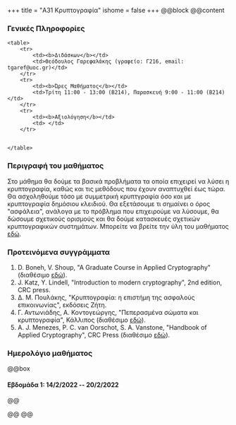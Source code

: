 +++
title = "Α31 Κρυπτογραφία"
ishome = false
+++
@@block
@@content

### Γενικές Πληροφορίες

~~~
<table>
	<tr>
		<td><b>Διδάσκων</b></td>
		<td>Θεόδουλος Γαρεφαλάκης (γραφείο: Γ216, email: tgaref@uoc.gr)</td>
	</tr>
	<tr> 
		<td><b>Ώρες Μαθήματος</b></td>
		<td>Τρίτη 11:00 - 13:00 (Β214), Παρασκευή 9:00 - 11:00 (Β214)</td>
	</tr>
	<tr>
		<td><b>Αξιολόγηση</b></td>
		<td> </td>
	</tr>
  

</table>
~~~



### Περιγραφή του μαθήματος
Στο μάθημα θα δούμε τα βασικά προβλήματα τα οποία επιχειρεί να λύσει η κρυπτογραφία, καθώς και 
τις μεθόδους που έχουν αναπτυχθεί έως τώρα. Θα ασχοληθούμε τόσο με συμμετρική κρυπτγραφία όσο και
με κρυπτογραφία δημόσιου κλειδιού. Θα εξετάσουμε τι σημαίνει ο όρος "ασφάλεια", ανάλογα με το 
πρόβλημα που επιχειρούμε να λύσουμε, θα δώσουμε σχετικούς ορισμούς και θα δούμε κατασκευές σχετικών
κρυπτογραφικών συστημάτων. Μπορείτε να βρείτε την ύλη του μαθήματος [εδώ](./syllabus.pdf).

### Προτεινόμενα συγγράμματα
 1. D. Boneh, V. Shoup, "A Graduate Course in Applied Cryptography" (διαθέσιμο [εδώ](https://toc.cryptobook.us/)).
 2. J. Katz, Y. Lindell, "Introduction to modern cryptography", 2nd edition, CRC press.
 3. Δ. Μ. Πουλάκης, "Κρυπτογραφία: η επιστήμη της ασφαλούς επικοινωνίας", εκδόσεις Ζήτη.
 4. Γ. Αντωνιάδης, Α. Κοντογεώργης, "Πεπερασμένα σώματα και κρυπτογραφία", Κάλλιπος (διαθέσιμο [εδώ](https://repository.kallipos.gr/handle/11419/155)).
 5. A. J. Menezes, P. C. van Oorschot, S. A. Vanstone, "Handbook of Applied Cryptography", CRC Press (διαθέσιμο  [εδώ](http://www.cacr.math.uwaterloo.ca/hac/)).

### Ημερολόγιο μαθήματος

@@box
#### Εβδομάδα 1: 14/2/2022 -- 20/2/2022

@@

@@
@@

